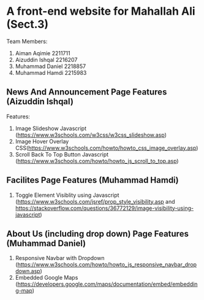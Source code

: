 # A front-end website for Mahallah Ali (Sect.3)

Team Members:
1. Aiman Aqimie 2211711
2. Aizuddin Ishqal 2216207
3. Muhammad Daniel 2218857
4. Muhammad Hamdi 2215983


News And Announcement Page Features (Aizuddin Ishqal)
----------------------------------------------
Features:
1. Image Slideshow Javascript (https://www.w3schools.com/w3css/w3css_slideshow.asp)
2. Image Hover Overlay CSS(https://www.w3schools.com/howto/howto_css_image_overlay.asp)
3. Scroll Back To Top Button Javascript (https://www.w3schools.com/howto/howto_js_scroll_to_top.asp)

Facilites Page Features (Muhammad Hamdi)
----------------------------------------------
1. Toggle Element Visiblity using Javascript (https://www.w3schools.com/jsref/prop_style_visibility.asp and https://stackoverflow.com/questions/36772129/image-visibility-using-javascript)


About Us (including drop down) Page Features (Muhammad Daniel)
----------------------------------------------
1. Responsive Navbar with Dropdown (https://www.w3schools.com/howto/howto_js_responsive_navbar_dropdown.asp)
2. Embedded Google Maps (https://developers.google.com/maps/documentation/embed/embedding-map)
